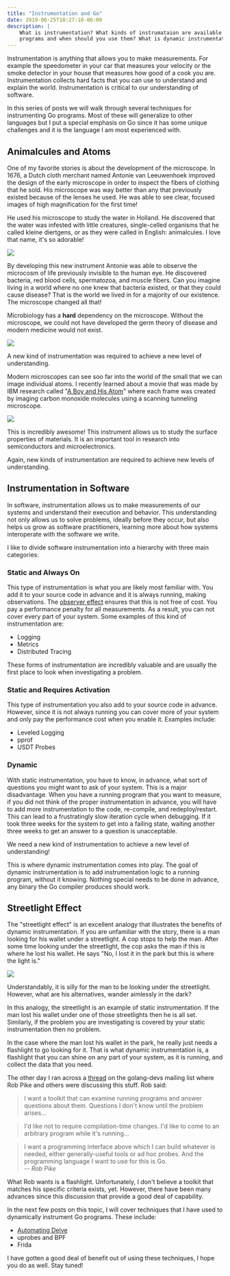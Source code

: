 ```yaml
---
title: "Instrumentation and Go"
date: 2019-06-25T10:27:18-06:00
description: |
    What is instrumentation? What kinds of instrumataion are available for Go
    programs and when should you use them? What is dynamic instrumentation?
---
```


Instrumentation is anything that allows you to make measurements. For example
the speedometer in your car that measures your velocity or the smoke detector
in your house that measures how good of a cook you are. Instrumentation
collects hard facts that you can use to understand and explain the world.
Instrumentation is critical to our understanding of software.

In this series of posts we will walk through several techniques for
instrumenting Go programs. Most of these will generalize to other languages
but I put a special emphasis on Go since it has some unique challenges and it
is the language I am most experienced with.

## Animalcules and Atoms

One of my favorite stories is about the development of the microscope. In
1676, a Dutch cloth merchant named Antonie van Leeuwenhoek improved the design
of the early microscope in order to inspect the fibers of clothing that he
sold. His microscope was way better than any that previously existed because
of the lenses he used. He was able to see clear, focused images of high
magnification for the first time!

He used his microscope to study the water in Holland. He discovered that the
water was infested with little creatures, single-celled organisms that he called
kleine diertgens, or as they were called in English: animalcules. I love that
name, it's so adorable!

<img src="/images/animalcules.png" data-animated-src="/images/animalcules.gif" class="hover-gif" />

By developing this new instrument Antonie was able to observe the microcosm
of life previously invisible to the human eye. He discovered bacteria, red
blood cells, spermatozoa, and muscle fibers. Can you imagine living in a world
where no one knew that bacteria existed, or that they could cause disease? That
is the world we lived in for a majority of our existence. The microscope
changed all that!

Microbiology has a **hard** dependency on the microscope. Without the
microscope, we could not have developed the germ theory of disease and modern
medicine would not exist.

![][dependency-graph]

A new kind of instrumentation was required to achieve a new level of
understanding.

Modern microscopes can see soo far into the world of the small that we can
image individual atoms. I recently learned about a movie that was made by IBM
research called "[A Boy and His Atom][a-boy-and-his-atom]" where each frame was
created by imaging carbon monoxide molecules using a scanning tunneling
microscope.

<img src="/images/a-boy-and-his-atom.png" data-animated-src="/images/a-boy-and-his-atom.gif" class="hover-gif" />

This is incredibly awesome! This instrument allows us to study the surface
properties of materials. It is an important tool in research into
semiconductors and microelectronics.

Again, new kinds of instrumentation are required to achieve new levels of
understanding.

## Instrumentation in Software

In software, instrumentation allows us to make measurements of our systems and
understand their execution and behavior. This understanding not only allows
us to solve problems, ideally before they occur, but also helps us grow as
software practitioners, learning more about how systems interoperate with the
software we write.

I like to divide software instrumentation into a hierarchy with three main
categories:

### Static and Always On

This type of instrumentation is what you are likely most familiar with. You add
it to your source code in advance and it is always running, making
observations. The [observer effect][observer-effect] ensures that this is not
free of cost. You pay a performance penalty for all measurements. As a
result, you can not cover every part of your system. Some examples of this kind
of instrumentation are:

- Logging
- Metrics
- Distributed Tracing

These forms of instrumentation are incredibly valuable and are usually the
first place to look when investigating a problem.

### Static and Requires Activation

This type of instrumentation you also add to your source code in advance.
However, since it is not always running you can cover more of your system and
only pay the performance cost when you enable it. Examples include:

- Leveled Logging
- pprof
- USDT Probes

### Dynamic

With static instrumentation, you have to know, in advance, what sort of
questions you might want to ask of your system. This is a major disadvantage.
When you have a running program that you want to measure, if you did
not think of the proper instrumentation in advance, you will have to add more
instrumentation to the code, re-compile, and redeploy/restart. This can lead to
a frustratingly slow iteration cycle when debugging. If it took three weeks
for the system to get into a failing state, waiting another three weeks to get
an answer to a question is unacceptable.

We need a new kind of instrumentation to achieve a new level of understanding!

This is where dynamic instrumentation comes into play. The goal of dynamic
instrumentation is to add instrumentation logic to a running program, without
it knowing. Nothing special needs to be done in advance, any binary the Go
compiler produces should work.

## Streetlight Effect

The "streetlight effect" is an excellent analogy that illustrates the benefits
of dynamic instrumentation. If you are unfamiliar with the story, there is a
man looking for his wallet under a streetlight. A cop stops to help the man.
After some time looking under the streetlight, the cop asks the man if this is
where he lost his wallet. He says "No, I lost it in the park but this is where
the light is."

![][streetlight-effect]

Understandably, it is silly for the man to be looking under the streetlight.
However, what are his alternatives, wander aimlessly in the dark?

In this analogy, the streetlight is an example of static instrumentation. If the
man lost his wallet under one of those streetlights then he is all set.
Similarly, if the problem you are investigating is covered by your static
instrumentation then no problem.

In the case where the man lost his wallet in the park, he really just needs a
flashlight to go looking for it. That is what dynamic instrumentation is, a
flashlight that you can shine on any part of your system, as it is running, and
collect the data that you need.

The other day I ran across a [thread][thread] on the golang-devs mailing
list where Rob Pike and others were discussing this stuff. Rob said:

> I want a toolkit that can examine running programs and answer questions about
> them. Questions I don't know until the problem arises...

> I'd like not to require compilation-time changes. I'd like to come to an
> arbitrary program while it's running...

> I want a programming interface above which I can build whatever is needed,
> either generally-useful tools or ad hoc probes. And the programming language
> I want to use for this is Go.  
> -- <cite>Rob Pike</cite>

What Rob wants is a flashlight. Unfortunately, I don't believe a toolkit that
matches his specific criteria exists, yet. However, there have been many
advances since this discussion that provide a good deal of capability.

In the next few posts on this topic, I will cover techniques that I have used to
dynamically instrument Go programs. These include:

- [Automating Delve][automating-delve]
- uprobes and BPF
- Frida

I have gotten a good deal of benefit out of using these techniques, I hope you
do as well. Stay tuned!

[a-boy-and-his-atom]: https://www.youtube.com/watch?v=oSCX78-8-q0
[observer-effect]: https://en.wikipedia.org/wiki/Observer_effect_(information_technology)
[thread]: https://groups.google.com/d/msg/golang-dev/m0Q60EEydX0/pRBY6BrShqcJ

[dependency-graph]: /images/dependency-graph.png
[streetlight-effect]: /images/streetlight.png
[automating-delve]: /posts/automating-delve/
